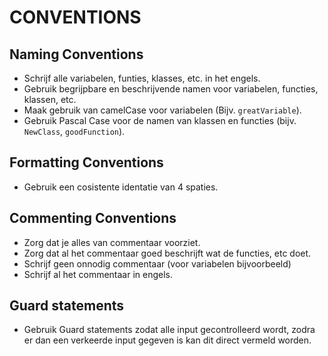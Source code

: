 ﻿# CONVENTIONS

## Naming Conventions

- Schrijf alle variabelen, funties, klasses, etc. in het engels.
- Gebruik begrijpbare en beschrijvende namen voor variabelen, functies, klassen, etc.
- Maak gebruik van camelCase voor variabelen  (Bijv. `greatVariable`).
- Gebruik Pascal Case voor de namen van klassen en functies (bijv. `NewClass`, `goodFunction`).

## Formatting Conventions

- Gebruik een cosistente identatie van 4 spaties.


## Commenting Conventions

- Zorg dat je alles van commentaar voorziet.
- Zorg dat al het commentaar goed beschrijft wat de functies, etc doet.
- Schrijf geen onnodig commentaar (voor variabelen bijvoorbeeld)
- Schrijf al het commentaar in engels.

## Guard statements

- Gebruik Guard statements zodat alle input gecontrolleerd wordt, zodra er dan een verkeerde input gegeven is kan dit direct vermeld worden.